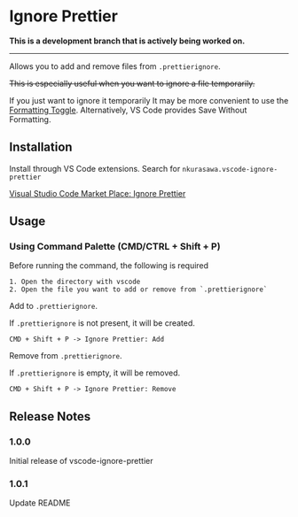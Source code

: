 # Ignore Prettier
**This is a development branch that is actively being worked on.**

---

Allows you to add and remove files from `.prettierignore`.

~~This is especially useful when you want to ignore a file temporarily.~~

If you just want to ignore it temporarily It may be more convenient to use the [Formatting Toggle](https://marketplace.visualstudio.com/items?itemName=tombonnike.vscode-status-bar-format-toggle).
Alternatively, VS Code provides Save Without Formatting.

## Installation

Install through VS Code extensions. Search for `nkurasawa.vscode-ignore-prettier`

[Visual Studio Code Market Place: Ignore Prettier](https://marketplace.visualstudio.com/items?itemName=nkurasawa.vscode-ignore-prettier)

## Usage

### Using Command Palette (CMD/CTRL + Shift + P)

Before running the command, the following is required

```
1. Open the directory with vscode
2. Open the file you want to add or remove from `.prettierignore`
```

Add to `.prettierignore`.

If `.prettierignore` is not present, it will be created.

```
CMD + Shift + P -> Ignore Prettier: Add
```

Remove from `.prettierignore`.

If `.prettierignore` is empty, it will be removed.

```
CMD + Shift + P -> Ignore Prettier: Remove
```

## Release Notes

### 1.0.0

Initial release of vscode-ignore-prettier

### 1.0.1

Update README
